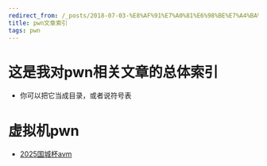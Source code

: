 ```yaml
---
redirect_from: /_posts/2018-07-03-%E8%AF%91%E7%A0%81%E6%98%BE%E7%A4%BA%E7%94%B5%E8%B7%AF/
title: pwn文章索引
tags: pwn
---
```





# 这是我对pwn相关文章的总体索引
- 你可以把它当成目录，或者说符号表



# 虚拟机pwn


- [2025国城杯avm](https://4ak5ra.github.io/2024/12/24/avm/)